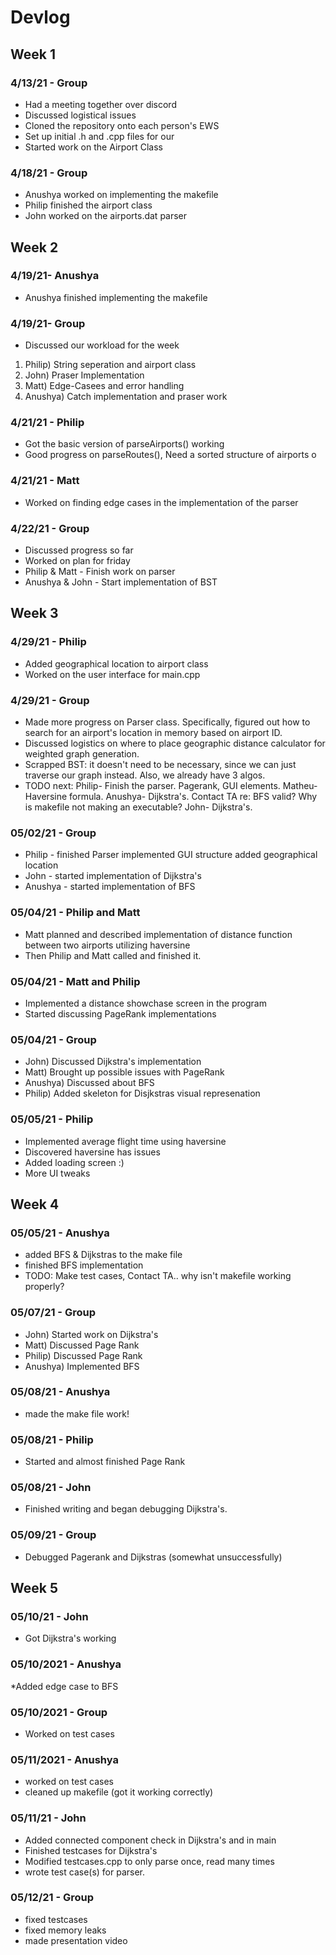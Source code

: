 # Devlog

## Week 1

### 4/13/21 - Group
* Had a meeting together over discord
* Discussed logistical issues
* Cloned the repository onto each person's EWS
* Set up initial .h and .cpp files for our
* Started work on the Airport Class

### 4/18/21 - Group
* Anushya worked on implementing the makefile
* Philip finished the airport class
* John worked on the airports.dat parser

## Week 2

### 4/19/21- Anushya 
* Anushya finished implementing the makefile

### 4/19/21- Group 
* Discussed our workload for the week
1. Philip)  String seperation and airport class
2. John)    Praser Implementation
3. Matt)    Edge-Casees and error handling
4. Anushya) Catch implementation and praser work

### 4/21/21 - Philip
* Got the basic version of parseAirports() working
* Good progress on parseRoutes(), Need a sorted structure of airports o

### 4/21/21 - Matt
* Worked on finding edge cases in the implementation of the parser

### 4/22/21 - Group
* Discussed progress so far
* Worked on plan for friday
* Philip & Matt -   Finish work on parser
* Anushya & John -  Start implementation of BST

## Week 3

### 4/29/21 - Philip
* Added geographical location to airport class
* Worked on the user interface for main.cpp

### 4/29/21 - Group
* Made more progress on Parser class. Specifically, figured out how to search for an airport's location in memory based on airport ID.
* Discussed logistics on where to place geographic distance calculator for weighted graph generation.
* Scrapped BST: it doesn't need to be necessary, since we can just traverse our graph instead. Also, we already have 3 algos.
* TODO next: Philip- Finish the parser. Pagerank, GUI elements. Matheu- Haversine formula. Anushya- Dijkstra's. Contact TA re: BFS valid? Why is makefile not making an executable? John- Dijkstra's.

### 05/02/21 - Group
* Philip - finished Parser implemented GUI structure added geographical location 
* John   - started implementation of Dijkstra's
* Anushya - started implementation of BFS 

### 05/04/21 - Philip and Matt
* Matt planned and described implementation of distance function between two airports utilizing haversine
* Then Philip and Matt called and finished it.

### 05/04/21 - Matt and Philip
* Implemented a distance showchase screen in the program
* Started discussing PageRank implementations

### 05/04/21 - Group
* John)     Discussed Dijkstra's implementation
* Matt)     Brought up possible issues with PageRank
* Anushya)  Discussed about BFS
* Philip)   Added skeleton for Disjkstras visual represenation

### 05/05/21 - Philip
* Implemented average flight time using haversine
* Discovered haversine has issues
* Added loading screen :)
* More UI tweaks
## Week 4

### 05/05/21 - Anushya 

* added BFS & Dijkstras to the make file
* finished BFS implementation 
* TODO: Make test cases, Contact TA.. why isn't makefile working properly?

### 05/07/21 - Group
* John)     Started work on Dijkstra's
* Matt)     Discussed Page Rank
* Philip)   Discussed Page Rank
* Anushya)  Implemented BFS

### 05/08/21 - Anushya 
* made the make file work! 

### 05/08/21 - Philip
* Started and almost finished Page Rank

### 05/08/21 - John
* Finished writing and began debugging Dijkstra's.

### 05/09/21 - Group
* Debugged Pagerank and Dijkstras (somewhat unsuccessfully)

## Week 5

### 05/10/21 - John
* Got Dijkstra's working

### 05/10/2021 - Anushya 
*Added edge case to BFS 

### 05/10/2021 - Group 
* Worked on test cases 

### 05/11/2021 - Anushya 
* worked on test cases 
* cleaned up makefile (got it working correctly)

### 05/11/21 - John
* Added connected component check in Dijkstra's and in main
* Finished testcases for Dijkstra's
* Modified testcases.cpp to only parse once, read many times
* wrote test case(s) for parser.

### 05/12/21 - Group
* fixed testcases 
* fixed memory leaks 
* made presentation video
